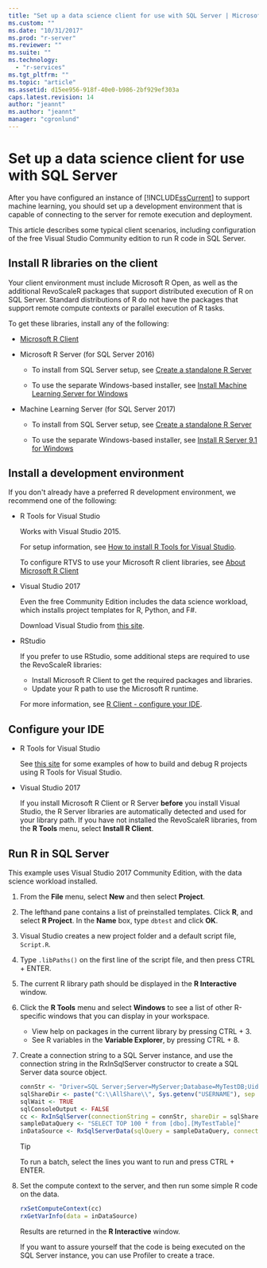 ```yaml
---
title: "Set up a data science client for use with SQL Server | Microsoft Docs"
ms.custom: ""
ms.date: "10/31/2017"
ms.prod: "r-server"
ms.reviewer: ""
ms.suite: ""
ms.technology: 
  - "r-services"
ms.tgt_pltfrm: ""
ms.topic: "article"
ms.assetid: d15ee956-918f-40e0-b986-2bf929ef303a
caps.latest.revision: 14
author: "jeannt"
ms.author: "jeannt"
manager: "cgronlund"
---
```

# Set up a data science client for use with SQL Server

After you have configured an instance of [!INCLUDE[ssCurrent](../../includes/sscurrent-md.md)] to support machine learning, you should set up a development environment that is capable of connecting to the server for remote execution and deployment.

This article describes some typical client scenarios, including configuration of the free Visual Studio Community edition to run R code in SQL Server.

## Install R libraries on the client

Your client environment must include Microsoft R Open, as well as the additional RevoScaleR packages that support distributed execution of R on SQL Server. Standard distributions of R do not have the packages that support remote compute contexts or parallel execution of R tasks.

To get these libraries, install any of the following:
  
+ [Microsoft R Client](http://aka.ms/rclient/download)

+ Microsoft R Server (for SQL Server 2016)

    - To install from SQL Server setup, see [Create a standalone R Server](../../advanced-analytics/r/create-a-standalone-r-server.md)

    - To use the separate Windows-based installer, see [Install Machine Learning Server for Windows](https://docs.microsoft.com/machine-learning-server/install/machine-learning-server-windows-install)

+ Machine Learning Server (for SQL Server 2017)

    - To install from SQL Server setup, see [Create a standalone R Server](../../advanced-analytics/r/create-a-standalone-r-server.md)

    - To use the separate Windows-based installer, see [Install R Server 9.1 for Windows](https://docs.microsoft.com/machine-learning-server/install/r-server-install-windows)

## Install a development environment

If you don't already have a preferred R development environment, we recommend one of the following:

+ R Tools for Visual Studio

    Works with Visual Studio 2015.

    For setup information, see [How to install R Tools for Visual Studio](https://docs.microsoft.com/visualstudio/rtvs/installation).
 
    To configure RTVS to use your Microsoft R client libraries, see [About Microsoft R Client](https://docs.microsoft.com/machine-learning-server/r-client/what-is-microsoft-r-client)

+ Visual Studio 2017

    Even the free Community Edition includes the data science workload, which installs project templates for R, Python, and F#.

    Download Visual Studio from [this site](https://www.visualstudio.com/vs/). 

+ RStudio

    If you prefer to use RStudio, some additional steps are required to use the RevoScaleR libraries:

    - Install Microsoft R Client to get the required packages and libraries.
    - Update your R path to use the Microsoft R runtime.

    For more information, see [R Client - configure your IDE](https://docs.microsoft.com/machine-learning-server/r-client/what-is-microsoft-r-client#step-2-configure-your-ide).

## Configure your IDE

+ R Tools for Visual Studio

    See [this site](https://docs.microsoft.com/visualstudio/rtvs/getting-started-with-r) for some examples of how to build and debug R projects using R Tools for Visual Studio. 

+ Visual Studio 2017

    If you install Microsoft R Client or R Server **before** you install Visual Studio, the R Server libraries are automatically detected and used for your library path. If you have not installed the RevoScaleR libraries, from the **R Tools** menu, select **Install R Client**.

## Run R in SQL Server

This example uses Visual Studio 2017 Community Edition, with the data science workload installed.

1. From the **File** menu, select **New** and then select **Project**.

2. The lefthand pane contains a list of preinstalled templates. Click **R**, and select **R Project**. In the **Name** box, type `dbtest` and click **OK**.

3. Visual Studio creates a new project folder and a default script file, `Script.R`. 

4. Type `.libPaths()` on the first line of the script file, and then press CTRL + ENTER.

5. The current R library path should be displayed in the **R Interactive** window. 

6. Click the **R Tools** menu and select **Windows** to see a list of other R-specific windows that you can display in your workspace.
 
    + View help on packages in the current library by pressing CTRL + 3.
    + See R variables in the **Variable Explorer**, by pressing CTRL + 8.

7. Create a connection string to a SQL Server instance, and use the connection string in the RxInSqlServer constructor to create a SQL Server data source object. 

    ```r
    connStr <- "Driver=SQL Server;Server=MyServer;Database=MyTestDB;Uid=;Pwd="
    sqlShareDir <- paste("C:\\AllShare\\", Sys.getenv("USERNAME"), sep = "")
    sqlWait <- TRUE
    sqlConsoleOutput <- FALSE
    cc <- RxInSqlServer(connectionString = connStr, shareDir = sqlShareDir, wait = sqlWait, consoleOutput = sqlConsoleOutput)
    sampleDataQuery <- "SELECT TOP 100 * from [dbo].[MyTestTable]"
    inDataSource <- RxSqlServerData(sqlQuery = sampleDataQuery, connectionString = connStr, rowsPerRead = 500)
    ```

    > [!TIP]
    > To run a batch, select the lines you want to run and press CTRL + ENTER.

8. Set the compute context to the server, and then run some simple R code on the data.

    ```r
    rxSetComputeContext(cc)
    rxGetVarInfo(data = inDataSource)
    ```

    Results are returned in the **R Interactive** window.
    
    If you want to assure yourself that the code is being executed on the SQL Server instance, you can use Profiler to create a trace.